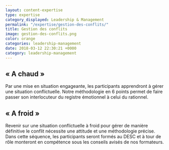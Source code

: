 ```yaml
---
layout: content-expertise
type: expertise
category_displayed: Leadership & Management
permalink: "/expertise/gestion-des-conflits/"
title: Gestion des conflits
image: gestion-des-conflits.png
color: orange
categories: leadership-management
date: 2018-03-12 22:30:21 +0000
category: leadership-management
---
```


## &laquo; A chaud &raquo;

Par une mise en situation engageante, les participants apprendront à gérer une situation conflictuelle. Notre méthodologie en 6 points permet de faire passer son interlocuteur du registre émotionnel à celui du rationnel.

## &laquo; A froid &raquo;

Revenir sur une situation conflictuelle à froid pour gérer de manière définitive le conflit nécessite une attitude et une méthodologie précise. Dans cette séquence, les participants seront formés au DESC et à tour de rôle monteront en compétence sous les conseils avisés de nos formateurs.
